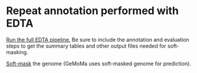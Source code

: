 # Repeat annotation performed with EDTA

[Run the full EDTA pipeline.](https://github.com/USDA-ARS-GBRU/Grass_annotation_pipeline/blob/70b0d594353f1b1f63fc7dd44ed26fd968d50927/Repeat_annotation_and_masking/run_EDTA) Be sure to include the annotation and evaluation steps to get the summary tables and other output files needed for soft-masking.

[Soft-mask](https://github.com/USDA-ARS-GBRU/Grass_annotation_pipeline/blob/bb55333ba7d7a8b7684d205800339c1deaccf000/Repeat_annotation_and_masking/run_masking) the genome (GeMoMa uses soft-masked genome for prediction).
